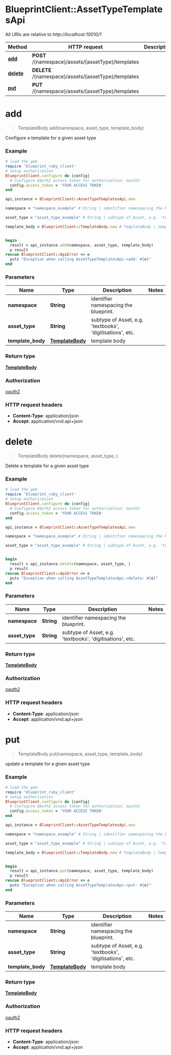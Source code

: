 # BlueprintClient::AssetTypeTemplatesApi

All URIs are relative to *http://localhost:10010/1*

Method | HTTP request | Description
------------- | ------------- | -------------
[**add**](AssetTypeTemplatesApi.md#add) | **POST** /{namespace}/assets/{assetType}/templates | 
[**delete**](AssetTypeTemplatesApi.md#delete) | **DELETE** /{namespace}/assets/{assetType}/templates | 
[**put**](AssetTypeTemplatesApi.md#put) | **PUT** /{namespace}/assets/{assetType}/templates | 


# **add**
> TemplateBody add(namespace, asset_type, template_body)



Configure a template for a given asset type

### Example
```ruby
# load the gem
require 'blueprint_ruby_client'
# setup authorization 
BlueprintClient.configure do |config|
  # Configure OAuth2 access token for authorization: oauth2
  config.access_token = 'YOUR ACCESS TOKEN'
end

api_instance = BlueprintClient::AssetTypeTemplatesApi.new

namespace = "namespace_example" # String | identifier namespacing the blueprint.

asset_type = "asset_type_example" # String | subtype of Asset, e.g. 'textbooks', 'digitisations', etc.

template_body = BlueprintClient::TemplateBody.new # TemplateBody | template body


begin
  result = api_instance.add(namespace, asset_type, template_body)
  p result
rescue BlueprintClient::ApiError => e
  puts "Exception when calling AssetTypeTemplatesApi->add: #{e}"
end
```

### Parameters

Name | Type | Description  | Notes
------------- | ------------- | ------------- | -------------
 **namespace** | **String**| identifier namespacing the blueprint. | 
 **asset_type** | **String**| subtype of Asset, e.g. &#39;textbooks&#39;, &#39;digitisations&#39;, etc. | 
 **template_body** | [**TemplateBody**](TemplateBody.md)| template body | 

### Return type

[**TemplateBody**](TemplateBody.md)

### Authorization

[oauth2](../README.md#oauth2)

### HTTP request headers

 - **Content-Type**: application/json
 - **Accept**: application/vnd.api+json



# **delete**
> TemplateBody delete(namespace, asset_type, )



Delete a template for a given asset type

### Example
```ruby
# load the gem
require 'blueprint_ruby_client'
# setup authorization 
BlueprintClient.configure do |config|
  # Configure OAuth2 access token for authorization: oauth2
  config.access_token = 'YOUR ACCESS TOKEN'
end

api_instance = BlueprintClient::AssetTypeTemplatesApi.new

namespace = "namespace_example" # String | identifier namespacing the blueprint.

asset_type = "asset_type_example" # String | subtype of Asset, e.g. 'textbooks', 'digitisations', etc.


begin
  result = api_instance.delete(namespace, asset_type, )
  p result
rescue BlueprintClient::ApiError => e
  puts "Exception when calling AssetTypeTemplatesApi->delete: #{e}"
end
```

### Parameters

Name | Type | Description  | Notes
------------- | ------------- | ------------- | -------------
 **namespace** | **String**| identifier namespacing the blueprint. | 
 **asset_type** | **String**| subtype of Asset, e.g. &#39;textbooks&#39;, &#39;digitisations&#39;, etc. | 

### Return type

[**TemplateBody**](TemplateBody.md)

### Authorization

[oauth2](../README.md#oauth2)

### HTTP request headers

 - **Content-Type**: application/json
 - **Accept**: application/vnd.api+json



# **put**
> TemplateBody put(namespace, asset_type, template_body)



update a template for a given asset type

### Example
```ruby
# load the gem
require 'blueprint_ruby_client'
# setup authorization 
BlueprintClient.configure do |config|
  # Configure OAuth2 access token for authorization: oauth2
  config.access_token = 'YOUR ACCESS TOKEN'
end

api_instance = BlueprintClient::AssetTypeTemplatesApi.new

namespace = "namespace_example" # String | identifier namespacing the blueprint.

asset_type = "asset_type_example" # String | subtype of Asset, e.g. 'textbooks', 'digitisations', etc.

template_body = BlueprintClient::TemplateBody.new # TemplateBody | template body


begin
  result = api_instance.put(namespace, asset_type, template_body)
  p result
rescue BlueprintClient::ApiError => e
  puts "Exception when calling AssetTypeTemplatesApi->put: #{e}"
end
```

### Parameters

Name | Type | Description  | Notes
------------- | ------------- | ------------- | -------------
 **namespace** | **String**| identifier namespacing the blueprint. | 
 **asset_type** | **String**| subtype of Asset, e.g. &#39;textbooks&#39;, &#39;digitisations&#39;, etc. | 
 **template_body** | [**TemplateBody**](TemplateBody.md)| template body | 

### Return type

[**TemplateBody**](TemplateBody.md)

### Authorization

[oauth2](../README.md#oauth2)

### HTTP request headers

 - **Content-Type**: application/json
 - **Accept**: application/vnd.api+json



